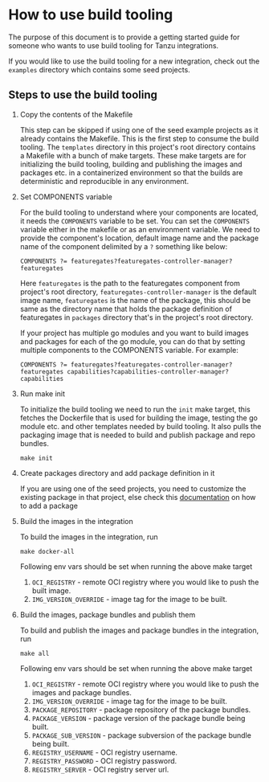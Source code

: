 # How to use build tooling

The purpose of this document is to provide a getting started guide for someone who wants to use build tooling for Tanzu
integrations.

If you would like to use the build tooling for a new integration, check out the `examples` directory which contains 
some seed projects.

## Steps to use the build tooling

1. Copy the contents of the Makefile
   
   This step can be skipped if using one of the seed example projects as it already contains the Makefile.
   This is the first step to consume the build tooling. The `templates` directory in this project's root directory
   contains a Makefile with a bunch of make targets. These make targets are for initializing the build tooling,
   building and publishing the images and packages etc. in a containerized environment so that the builds are
   deterministic and reproducible in any environment.
   

2. Set COMPONENTS variable

   For the build tooling to understand where your components are located, it needs the `COMPONENTS` variable to be set.
   You can set the `COMPONENTS` variable either in the makefile or as an environment variable. We need to provide the
   component's location, default image name and the package name of the component delimited by a `?` something like
   below:

   ```
   COMPONENTS ?= featuregates?featuregates-controller-manager?featuregates
   ```

   Here `featuregates` is the path to the featuregates component from project's root directory, `featuregates-controller-manager`
   is the default image name, `featuregates` is the name of the package, this should be same as the directory name that
   holds the package definition of featuregates in `packages` directory that's in the project's root directory.

   If your project has multiple go modules and you want to build images and packages for each of the go module, you can
   do that by setting multiple components to the COMPONENTS variable. For example:

   ```
   COMPONENTS ?= featuregates?featuregates-controller-manager?featuregates capabilities?capabilities-controller-manager?capabilities
   ```

3. Run make init

   To initialize the build tooling we need to run the `init` make target, this fetches the Dockerfile that is used for
   building the image, testing the go module etc. and other templates needed by build tooling.
   It also pulls the packaging image that is needed to build and publish package and repo bundles.

   ```
   make init
   ```

4. Create packages directory and add package definition in it
   
   If you are using one of the seed projects, you need to customize the existing package in that project, else check 
   this [documentation](./add-package.md) on how to add a package

5. Build the images in the integration

   To build the images in the integration, run

   ```
   make docker-all
   ```
   
   Following env vars should be set when running the above make target

   1. `OCI_REGISTRY` - remote OCI registry where you would like to push the built image.
   2. `IMG_VERSION_OVERRIDE` - image tag for the image to be built.
   
6. Build the images, package bundles and publish them
   
   To build and publish the images and package bundles in the integration, run

   ```
   make all
   ```

   Following env vars should be set when running the above make target

   1. `OCI_REGISTRY` - remote OCI registry where you would like to push the images and package bundles.
   2. `IMG_VERSION_OVERRIDE` - image tag for the image to be built.
   3. `PACKAGE_REPOSITORY` - package repository of the package bundles.
   4. `PACKAGE_VERSION` - package version of the package bundle being built.
   5. `PACKAGE_SUB_VERSION` - package subversion of the package bundle being built.
   6. `REGISTRY_USERNAME` - OCI registry username.
   7. `REGISTRY_PASSWORD` - OCI registry password.
   8. `REGISTRY_SERVER` - OCI registry server url.
